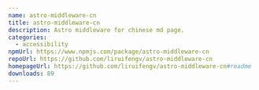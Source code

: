 ```yaml
---
name: astro-middleware-cn
title: astro-middleware-cn
description: Astro middleware for chinese md page.
categories:
  - accessibility
npmUrl: https://www.npmjs.com/package/astro-middleware-cn
repoUrl: https://github.com/liruifengv/astro-middleware-cn
homepageUrl: https://github.com/liruifengv/astro-middleware-cn#readme
downloads: 89
---
```

